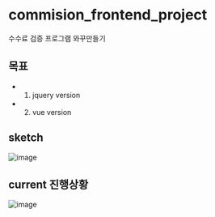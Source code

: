 # commision_frontend_project
수수료 검증 프로그램 와꾸만들기


## 목표
- 1. jquery version
- 2. vue version

## sketch
![image](https://user-images.githubusercontent.com/21155325/55277382-dea7da00-5342-11e9-812f-7fb94e2a5115.png)

## current 진행상황
![image](https://user-images.githubusercontent.com/21155325/55279368-cbedcf00-535b-11e9-98df-67b709ae0eae.png)
